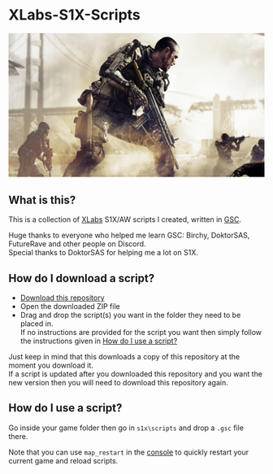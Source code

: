 # XLabs-S1X-Scripts

[![image](cover.jpg)](https://xlabs.dev/)

## What is this?

This is a collection of [XLabs](https://xlabs.dev/) S1X/AW scripts I created, written in [GSC](https://plutonium.pw/docs/modding/gsc/).  

Huge thanks to everyone who helped me learn GSC: Birchy, DoktorSAS, FutureRave and other people on Discord.  
Special thanks to DoktorSAS for helping me a lot on S1X.

## How do I download a script?

- [Download this repository](https://github.com/Resxt/XLabs-S1X-Scripts/archive/refs/heads/master.zip)
- Open the downloaded ZIP file
- Drag and drop the script(s) you want in the folder they need to be placed in.  
If no instructions are provided for the script you want then simply follow the instructions given in [How do I use a script?](#how-do-i-use-a-script)

Just keep in mind that this downloads a copy of this repository at the moment you download it.  
If a script is updated after you downloaded this repository and you want the new version then you will need to download this repository again.

## How do I use a script?

Go inside your game folder then go in `s1x\scripts` and drop a `.gsc` file there.  

Note that you can use `map_restart` in the [console](https://xlabs.dev/s1x_faq) to quickly restart your current game and reload scripts.
